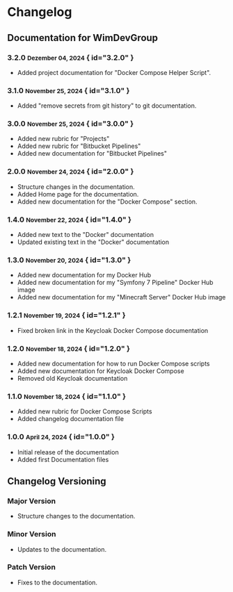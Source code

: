 # Changelog

## Documentation for WimDevGroup

### 3.2.0 <small>Dezember 04, 2024</small> { id="3.2.0" }

- Added project documentation for "Docker Compose Helper Script".

### 3.1.0 <small>November 25, 2024</small> { id="3.1.0" }

- Added "remove secrets from git history" to git documentation.

### 3.0.0 <small>November 25, 2024</small> { id="3.0.0" }

- Added new rubric for "Projects"
- Added new rubric for "Bitbucket Pipelines"
- Added new documentation for "Bitbucket Pipelines"

### 2.0.0 <small>November 24, 2024</small> { id="2.0.0" }

- Structure changes in the documentation.
- Added Home page for the documentation.
- Added new documentation for the "Docker Compose" section.

### 1.4.0 <small>November 22, 2024</small> { id="1.4.0" }

- Added new text to the "Docker" documentation
- Updated existing text in the "Docker" documentation

### 1.3.0 <small>November 20, 2024</small> { id="1.3.0" }

- Added new documentation for my Docker Hub
- Added new documentation for my "Symfony 7 Pipeline" Docker Hub image
- Added new documentation for my "Minecraft Server" Docker Hub image

### 1.2.1 <small>November 19, 2024</small> { id="1.2.1" }

- Fixed broken link in the Keycloak Docker Compose documentation

### 1.2.0 <small>November 18, 2024</small> { id="1.2.0" }

- Added new documentation for how to run Docker Compose scripts
- Added new documentation for Keycloak Docker Compose
- Removed old Keycloak documentation

### 1.1.0 <small>November 18, 2024</small> { id="1.1.0" }

- Added new rubric for Docker Compose Scripts
- Added changelog documentation file

### 1.0.0 <small>April 24, 2024</small> { id="1.0.0" }

- Initial release of the documentation
- Added first Documentation files

## Changelog Versioning

### Major Version
- Structure changes to the documentation.

### Minor Version
- Updates to the documentation.

### Patch Version
- Fixes to the documentation.